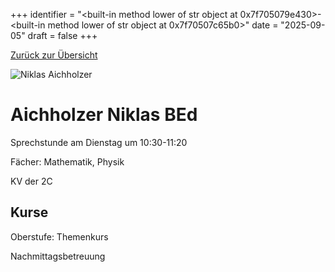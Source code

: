 
+++
identifier = "<built-in method lower of str object at 0x7f705079e430>-<built-in method lower of str object at 0x7f70507c65b0>"
date = "2025-09-05"
draft = false
+++

 [Zurück zur Übersicht](/schule/lehrpersonal/)

<div class="row">
<div class="column">
<img src="/images/personal/Aichholzer.jpg" alt="Niklas Aichholzer"> 
</div>
<div class="column">

#  Aichholzer Niklas BEd

Sprechstunde am Dienstag um 10:30-11:20

Fächer: Mathematik,  Physik

KV der 2C



## Kurse



Oberstufe: Themenkurs



Nachmittagsbetreuung

</div>
</div> 

